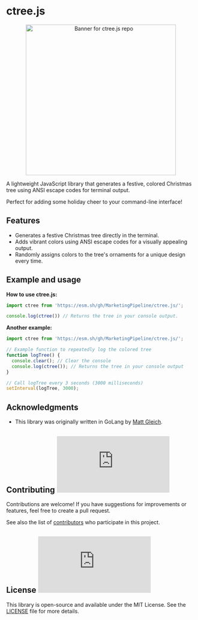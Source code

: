 # ctree.js

<p align="center">
  <img height="400" alt="Banner for ctree.js repo" src="https://github.com/user-attachments/assets/ecf52555-d30f-4219-8719-0bc51b61c930" />
</p>
 
A lightweight JavaScript library that generates a festive, colored Christmas tree using ANSI escape codes for terminal output. 
 
Perfect for adding some holiday cheer to your command-line interface!

## Features

- Generates a festive Christmas tree directly in the terminal.
- Adds vibrant colors using ANSI escape codes for a visually appealing output.
- Randomly assigns colors to the tree's ornaments for a unique design every time.

## Example and usage

**How to use ctree.js:**

```js
import ctree from 'https://esm.sh/gh/MarketingPipeline/ctree.js/';

console.log(ctree()) // Returns the tree in your console output.
```

**Another example:**

```js
import ctree from 'https://esm.sh/gh/MarketingPipeline/ctree.js/';

// Example function to repeatedly log the colored tree
function logTree() {
  console.clear(); // Clear the console
  console.log(ctree()); // Returns the tree in your console output
}

// Call logTree every 3 seconds (3000 milliseconds)
setInterval(logTree, 3000);
```


## Acknowledgments
- This library was originally written in GoLang by [Matt Gleich](https://github.com/gleich/ctree).

## Contributing ![GitHub](https://img.shields.io/github/contributors/MarketingPipeline/ctree.js)

Contributions are welcome! If you have suggestions for improvements or features, feel free to create a pull request.

See also the list of
[contributors](https://github.com/MarketingPipeline/ctree.js/graphs/contributors) who
participate in this project.

## License ![GitHub](https://img.shields.io/github/license/MarketingPipeline/ctree.js)
This library is open-source and available under the MIT License. See the [LICENSE](https://github.com/MarketingPipeline/ctree.js/blob/main/LICENSE) file for more details.
